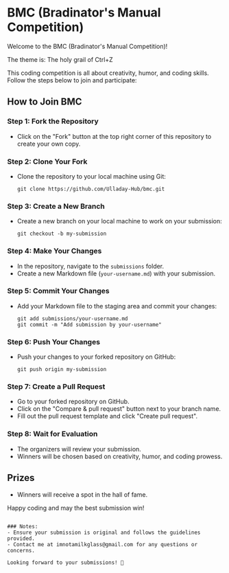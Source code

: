 # BMC (Bradinator's Manual Competition)

Welcome to the BMC (Bradinator's Manual Competition)! 

The theme is: The holy grail of Ctrl+Z 

This coding competition is all about creativity, humor, and coding skills. Follow the steps below to join and participate:

## How to Join BMC

### Step 1: Fork the Repository

- Click on the "Fork" button at the top right corner of this repository to create your own copy.

### Step 2: Clone Your Fork

- Clone the repository to your local machine using Git:
  ```
  git clone https://github.com/Ulladay-Hub/bmc.git
  ```

### Step 3: Create a New Branch

- Create a new branch on your local machine to work on your submission:
  ```
  git checkout -b my-submission
  ```

### Step 4: Make Your Changes

- In the repository, navigate to the `submissions` folder.
- Create a new Markdown file (`your-username.md`) with your submission.

### Step 5: Commit Your Changes

- Add your Markdown file to the staging area and commit your changes:
  ```
  git add submissions/your-username.md
  git commit -m "Add submission by your-username"
  ```

### Step 6: Push Your Changes

- Push your changes to your forked repository on GitHub:
  ```
  git push origin my-submission
  ```

### Step 7: Create a Pull Request

- Go to your forked repository on GitHub.
- Click on the "Compare & pull request" button next to your branch name.
- Fill out the pull request template and click "Create pull request".

### Step 8: Wait for Evaluation

- The organizers will review your submission.
- Winners will be chosen based on creativity, humor, and coding prowess.

## Prizes

- Winners will receive a spot in the hall of fame.

Happy coding and may the best submission win!
```

### Notes:
- Ensure your submission is original and follows the guidelines provided.
- Contact me at imnotamilkglass@gmail.com for any questions or concerns.

Looking forward to your submissions! 🚀
